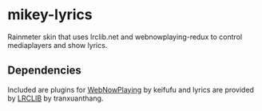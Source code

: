 # mikey-lyrics
Rainmeter skin that uses lrclib.net and webnowplaying-redux to control mediaplayers and show lyrics.

## Dependencies
Included are plugins for [WebNowPlaying](https://github.com/keifufu/WebNowPlaying) by keifufu and lyrics are provided by [LRCLIB](https://github.com/tranxuanthang/lrclib) by tranxuanthang.
